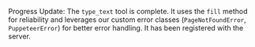 Progress Update: The `type_text` tool is complete. It uses the `fill` method for reliability and leverages our custom error classes (`PageNotFoundError`, `PuppeteerError`) for better error handling. It has been registered with the server.